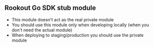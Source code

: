 ## Rookout Go SDK stub module
- This module doesn't act as the real private module
- You should use this module only when developing locally (when you don't need the actual module)
- When deploying to staging/production you should use the private module